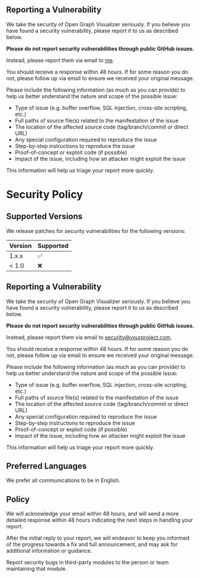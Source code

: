 ## Reporting a Vulnerability

We take the security of Open Graph Visualizer seriously. If you believe you have found a security vulnerability, please report it to us as described below.

**Please do not report security vulnerabilities through public GitHub issues.**

Instead, please report them via email to [me](mailto:swapnildhamal58@gmail.com).

You should receive a response within 48 hours. If for some reason you do not, please follow up via email to ensure we received your original message.

Please include the following information (as much as you can provide) to help us better understand the nature and scope of the possible issue:

* Type of issue (e.g. buffer overflow, SQL injection, cross-site scripting, etc.)
* Full paths of source file(s) related to the manifestation of the issue
* The location of the affected source code (tag/branch/commit or direct URL)
* Any special configuration required to reproduce the issue
* Step-by-step instructions to reproduce the issue
* Proof-of-concept or exploit code (if possible)
* Impact of the issue, including how an attacker might exploit the issue

This information will help us triage your report more quickly.

# Security Policy

## Supported Versions

We release patches for security vulnerabilities for the following versions:

| Version | Supported          |
| ------- | ------------------ |
| 1.x.x   | :white_check_mark: |
| < 1.0   | :x:                |

## Reporting a Vulnerability

We take the security of Open Graph Visualizer seriously. If you believe you have found a security vulnerability, please report it to us as described below.

**Please do not report security vulnerabilities through public GitHub issues.**

Instead, please report them via email to [security@yourproject.com](mailto:security@yourproject.com).

You should receive a response within 48 hours. If for some reason you do not, please follow up via email to ensure we received your original message.

Please include the following information (as much as you can provide) to help us better understand the nature and scope of the possible issue:

* Type of issue (e.g. buffer overflow, SQL injection, cross-site scripting, etc.)
* Full paths of source file(s) related to the manifestation of the issue
* The location of the affected source code (tag/branch/commit or direct URL)
* Any special configuration required to reproduce the issue
* Step-by-step instructions to reproduce the issue
* Proof-of-concept or exploit code (if possible)
* Impact of the issue, including how an attacker might exploit the issue

This information will help us triage your report more quickly.

## Preferred Languages

We prefer all communications to be in English.

## Policy

We will acknowledge your email within 48 hours, and will send a more detailed response within 48 hours indicating the next steps in handling your report.

After the initial reply to your report, we will endeavor to keep you informed of the progress towards a fix and full announcement, and may ask for additional information or guidance.

Report security bugs in third-party modules to the person or team maintaining that module.